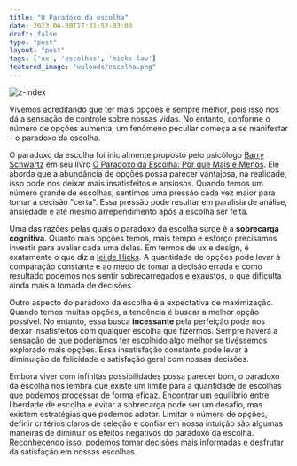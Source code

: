 ```yaml
---
title: "O Paradoxo da escolha"
date: 2023-06-30T17:31:52-03:00
draft: false
type: "post"
layout: "post"
tags: ['ux', 'escolhas', 'hicks law']
featured_image: "uploads/escolha.png"
---
```


![z-index](/uploads/escolha.png)

Vivemos acreditando que ter mais opções é sempre melhor, pois isso nos dá a sensação de controle sobre nossas vidas. No entanto, conforme o número de opções aumenta, um fenômeno peculiar começa a se manifestar - o paradoxo da escolha.

O paradoxo da escolha foi inicialmente proposto pelo psicólogo <a target="_blank" href="https://en.wikipedia.org/wiki/Barry_Schwartz_(psychologist)">Barry Schwartz</a> em seu livro <a target="_blank" href="https://www.amazon.com.br/Paradoxo-Escolha-Barry-Schwartz/dp/8577190196">O Paradoxo da Escolha: Por que Mais é Menos</a>. Ele aborda que a abundância de opções possa parecer vantajosa, na realidade, isso pode nos deixar mais insatisfeitos e ansiosos. Quando temos um número grande de escolhas, sentimos uma pressão cada vez maior para tomar a decisão "certa". Essa pressão pode resultar em paralisia de análise, ansiedade e até mesmo arrependimento após a escolha ser feita.

Uma das razões pelas quais o paradoxo da escolha surge é a **sobrecarga cognitiva**. Quanto mais opções temos, mais tempo e esforço precisamos investir para avaliar cada uma delas. Em termos de ux e design, é exatamente o que diz a <a target="_blank" href="https://lawsofux.com/hicks-law/">lei de Hicks</a>. A quantidade de opções pode levar à comparação constante e ao medo de tomar a decisão errada e como resultado podemos nos sentir sobrecarregados e exaustos, o que dificulta ainda mais a tomada de decisões.

Outro aspecto do paradoxo da escolha é a expectativa de maximização. Quando temos muitas opções, a tendência é buscar a melhor opção possível. No entanto, essa busca **incessante** pela perfeição pode nos deixar insatisfeitos com qualquer escolha que fizermos. Sempre haverá a sensação de que poderíamos ter escolhido algo melhor se tivéssemos explorado mais opções. Essa insatisfação constante pode levar à diminuição da felicidade e satisfação geral com nossas decisões.

Embora viver com infinitas possibilidades possa parecer bom, o paradoxo da escolha nos lembra que existe um limite para a quantidade de escolhas que podemos processar de forma eficaz. Encontrar um equilíbrio entre liberdade de escolha e evitar a sobrecarga pode ser um desafio, mas existem estratégias que podemos adotar. Limitar o número de opções, definir critérios claros de seleção e confiar em nossa intuição são algumas maneiras de diminuir os efeitos negativos do paradoxo da escolha. Reconhecendo isso, podemos tomar decisões mais informadas e desfrutar da satisfação em nossas escolhas.